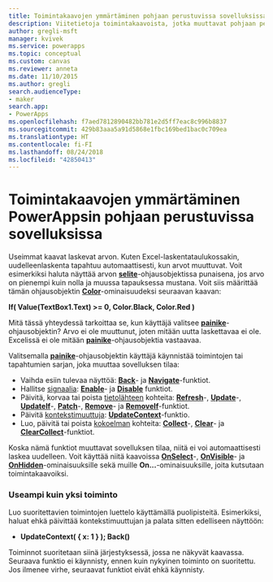 ```yaml
---
title: Toimintakaavojen ymmärtäminen pohjaan perustuvissa sovelluksissa | Microsoft Docs
description: Viitetietoja toimintakaavoista, jotka muuttavat pohjaan perustuvan sovelluksen tilan PowerAppsissa
author: gregli-msft
manager: kvivek
ms.service: powerapps
ms.topic: conceptual
ms.custom: canvas
ms.reviewer: anneta
ms.date: 11/10/2015
ms.author: gregli
search.audienceType:
- maker
search.app:
- PowerApps
ms.openlocfilehash: f7aed7812890482bb781e2d5ff7eac8c996b8837
ms.sourcegitcommit: 429b83aaa5a91d5868e1fbc169bed1bac0c709ea
ms.translationtype: HT
ms.contentlocale: fi-FI
ms.lasthandoff: 08/24/2018
ms.locfileid: "42850413"
---
```

# <a name="understand-behavior-formulas-for-canvas-apps-in-powerapps"></a>Toimintakaavojen ymmärtäminen PowerAppsin pohjaan perustuvissa sovelluksissa

Useimmat kaavat laskevat arvon.  Kuten Excel-laskentataulukossakin, uudelleenlaskenta tapahtuu automaattisesti, kun arvot muuttuvat.  Voit esimerkiksi haluta näyttää arvon **[selite](controls/control-text-box.md)**-ohjausobjektissa punaisena, jos arvo on pienempi kuin nolla ja muussa tapauksessa mustana. Voit siis määrittää tämän ohjausobjektin **[Color](controls/properties-color-border.md)**-ominaisuudeksi seuraavan kaavan:

**If( Value(TextBox1.Text) >= 0, Color.Black, Color.Red )**

Mitä tässä yhteydessä tarkoittaa se, kun käyttäjä valitsee **[painike](controls/control-button.md)**-ohjausobjektin?  Arvo ei ole muuttunut, joten mitään uutta laskettavaa ei ole. Excelissä ei ole mitään **[painike](controls/control-button.md)**-ohjausobjektia vastaavaa.  

Valitsemalla **[painike](controls/control-button.md)**-ohjausobjektin käyttäjä käynnistää toimintojen tai tapahtumien sarjan, joka muuttaa sovelluksen tilaa:

* Vaihda esiin tulevaa näyttöä: **[Back](functions/function-navigate.md)**- ja **[Navigate](functions/function-navigate.md)**-funktiot.
* Hallitse [signaalia](functions/signals.md): **[Enable](functions/function-enable-disable.md)**- ja **[Disable](functions/function-enable-disable.md)** funktiot.
* Päivitä, korvaa tai poista [tietolähteen](working-with-data-sources.md) kohteita: **[Refresh](functions/function-refresh.md)**-, **[Update](functions/function-update-updateif.md)**-, **[UpdateIf](functions/function-update-updateif.md)**-, **[Patch](functions/function-patch.md)**-, **[Remove](functions/function-remove-removeif.md)**- ja **[RemoveIf](functions/function-remove-removeif.md)**-funktiot.
* Päivitä [kontekstimuuttuja](working-with-variables.md#create-a-context-variable): **[UpdateContext](functions/function-updatecontext.md)**-funktio.
* Luo, päivitä tai poista [kokoelman](working-with-data-sources.md#collections) kohteita: **[Collect](functions/function-clear-collect-clearcollect.md)**-, **[Clear](functions/function-clear-collect-clearcollect.md)**- ja **[ClearCollect](functions/function-clear-collect-clearcollect.md)**-funktiot.

Koska nämä funktiot muuttavat sovelluksen tilaa, niitä ei voi automaattisesti laskea uudelleen. Voit käyttää niitä kaavoissa **[OnSelect](controls/properties-core.md)**-, **[OnVisible](controls/control-screen.md)**- ja **[OnHidden](controls/control-screen.md)**-ominaisuuksille sekä muille **On...**-ominaisuuksille, joita kutsutaan toimintakaavoiksi.

### <a name="more-than-one-action"></a>Useampi kuin yksi toiminto
Luo suoritettavien toimintojen luettelo käyttämällä puolipisteitä. Esimerkiksi, haluat ehkä päivittää kontekstimuuttujan ja palata sitten edelliseen näyttöön:

* **UpdateContext( { x: 1 } ); Back()**

Toiminnot suoritetaan siinä järjestyksessä, jossa ne näkyvät kaavassa.  Seuraava funktio ei käynnisty, ennen kuin nykyinen toiminto on suoritettu. Jos ilmenee virhe, seuraavat funktiot eivät ehkä käynnisty.

